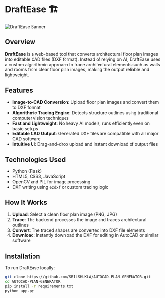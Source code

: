 # DraftEase 🏗️
![DraftEase Banner](https://github.com/user-attachments/assets/f6b2733c-1489-4320-8544-e1a41e635500)

## Overview

**DraftEase** is a web-based tool that converts architectural floor plan images into editable CAD files (DXF format). Instead of relying on AI, DraftEase uses a custom algorithmic approach to trace architectural elements such as walls and rooms from clear floor plan images, making the output reliable and lightweight.

## Features

- **Image-to-CAD Conversion**: Upload floor plan images and convert them to DXF format
- **Algorithmic Tracing Engine**: Detects structure outlines using traditional computer vision techniques
- **Fast and Lightweight**: No heavy AI models, runs efficiently even on basic setups
- **Editable CAD Output**: Generated DXF files are compatible with all major CAD software
- **Intuitive UI**: Drag-and-drop upload and instant download of output files

## Technologies Used

- Python (Flask)
- HTML5, CSS3, JavaScript
- OpenCV and PIL for image processing
- DXF writing using `ezdxf` or custom tracing logic

## How It Works

1. **Upload**: Select a clean floor plan image (PNG, JPG)
2. **Trace**: The backend processes the image and traces architectural outlines
3. **Convert**: The traced shapes are converted into DXF file elements
4. **Download**: Instantly download the DXF for editing in AutoCAD or similar software

## Installation

To run DraftEase locally:

```bash
git clone https://github.com/SRILSHUKLA/AUTOCAD-PLAN-GENERATOR.git
cd AUTOCAD-PLAN-GENERATOR
pip install -r requirements.txt
python app.py
